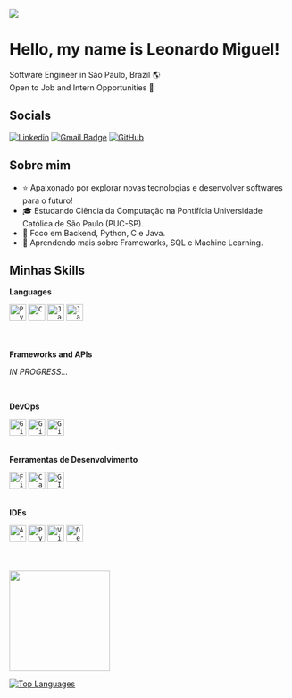 ![](https://komarev.com/ghpvc/?username=LeoMSgit&color=006bed)

Hello, my name is Leonardo Miguel!
====================================================================================================================================
Software Engineer in São Paulo, Brazil 🌎<br/>
Open to Job and Intern Opportunities 💼

## Socials
[![Linkedin](https://img.shields.io/badge/-LeoMSgit-blue?style=flat-square&logo=Linkedin&logoColor=white&link=https://www.linkedin.com/in/leomsantos/)](https://www.linkedin.com/in/leomsantos/)
[![Gmail Badge](https://img.shields.io/badge/-leoms--98@hotmail.com-D14836?style=flat-square&logo=Gmail&logoColor=white)](mailto:leoms-98@hotmail.com)
[![GitHub](https://img.shields.io/github/followers/LeoMSgit?label=follow&style=social)](https://github.com/LeoMSgit)


## Sobre mim

* ⭐ Apaixonado por explorar novas tecnologias e desenvolver softwares para o futuro!
* 🎓 Estudando Ciência da Computação na Pontifícia Universidade Católica de São Paulo (PUC-SP).
* 📍  Foco em Backend, Python, C e Java.
* 🌱 Aprendendo mais sobre Frameworks, SQL e Machine Learning.


## Minhas Skills

**Languages**

<div >
	<code><img width="30" src="https://user-images.githubusercontent.com/25181517/183423507-c056a6f9-1ba8-4312-a350-19bcbc5a8697.png" alt="Python" title="Python"/></code>
	<code><img width="30" src="https://user-images.githubusercontent.com/25181517/192106070-46255bcf-65e6-4c6b-a296-bf8d0d8fb2a7.png" alt="C" title="C"/></code>
	<code><img width="30" src="https://user-images.githubusercontent.com/25181517/117201156-9a724800-adec-11eb-9a9d-3cd0f67da4bc.png" alt="Java" title="Java"/></code>
	<code><img width="30" src="https://user-images.githubusercontent.com/25181517/117447155-6a868a00-af3d-11eb-9cfe-245df15c9f3f.png" alt="JavaScript" title="JavaScript"/></code>
</div>
<br/><br/>

**Frameworks and APIs**

_IN PROGRESS..._

<br/>

**DevOps**

<div >
	<code><img width="30" src="https://user-images.githubusercontent.com/25181517/192108372-f71d70ac-7ae6-4c0d-8395-51d8870c2ef0.png" alt="Git" title="Git"/></code>
	<code><img width="30" src="https://user-images.githubusercontent.com/25181517/192108374-8da61ba1-99ec-41d7-80b8-fb2f7c0a4948.png" alt="GitHub" title="GitHub"/></code>
	<code><img width="30" src="https://user-images.githubusercontent.com/25181517/192108376-c675d39b-90f6-4073-bde6-5a9291644657.png" alt="GitLab" title="GitLab"/></code>
</div>
<br/>

**Ferramentas de Desenvolvimento**

<div >
	<code><img width="30" src="https://user-images.githubusercontent.com/25181517/189715289-df3ee512-6eca-463f-a0f4-c10d94a06b2f.png" alt="Figma" title="Figma"/></code>
	<code><img width="30" src="https://github-production-user-asset-6210df.s3.amazonaws.com/136815194/253220886-02494c7c-de6a-43a6-9293-6369696842ed.png" alt="Canva" title="Canva"/></code>
	<code><img width="30" src="https://upload.wikimedia.org/wikipedia/commons/thumb/4/45/The_GIMP_icon_-_gnome.svg/316px-The_GIMP_icon_-_gnome.svg.png" alt="GIMP" title="GIMP"/></code>
</div>
<br/>

**IDEs**

<div >
	<code><img width="30" src="https://github.com/marwin1991/profile-technology-icons/assets/136815194/a57a85ba-e2dd-4036-85b6-7e1532391627" alt="Arduino" title="Arduino"/></code>
	<code><img width="30" src="https://upload.wikimedia.org/wikipedia/commons/thumb/1/1d/PyCharm_Icon.svg/1024px-PyCharm_Icon.svg.png" alt="PyCharm" title="PyCharm"/></code>
	<code><img width="30" src="https://i.imgur.com/gT1KQMu.png" alt="Visual Studio Code" title="Visual Studio Code"/></code>
	<code><img width="30" src="https://i.imgur.com/qEa48mi.png" alt="Dev-C++ Embarcaderos" title="Dev-C++ Embarcaderos"/></code>
</div>


<br/><br/>
<a href="https://github.com/LeoMSgit" title="Perfil de Leonardo">
  <img height="180em" src="https://github-readme-stats.vercel.app/api?username=LeoMSgit&theme=gotham&show_icons=true" />
</a>
<br/>

<a href="https://github.com/LeoMSgit" align="left"><img src="https://github-readme-stats.vercel.app/api/top-langs/?username=LeoMSgit&langs_count=10&theme=gotham&locale=en&custom_title=Top%20%Languages" alt="Top Languages" /></a>
